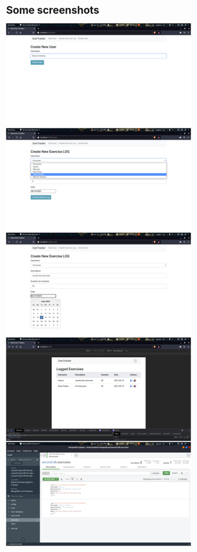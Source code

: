# Some screenshots

![](imgs/screenshot1.jpg)
![](imgs/screenshot2.jpg)
![](imgs/screenshot3.jpg)
![](imgs/screenshot4.jpg)
![](imgs/screenshot5.jpg)
